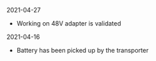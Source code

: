 2021-04-27
* Working on 48V adapter is validated

2021-04-16
* Battery has been picked up by the transporter
